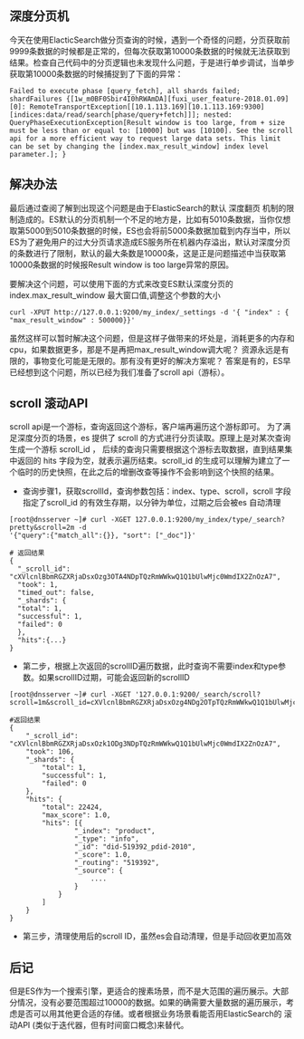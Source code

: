 ## 深度分页机
今天在使用ElacticSearch做分页查询的时候，遇到一个奇怪的问题，分页获取前9999条数据的时候都是正常的，但每次获取第10000条数据的时候就无法获取到结果。检查自己代码中的分页逻辑也未发现什么问题，于是进行单步调试，当单步获取第10000条数据的时候捕捉到了下面的异常：


```
Failed to execute phase [query_fetch], all shards failed; shardFailures {[1w_m0BF0Sbir4I0hRWAmDA][fuxi_user_feature-2018.01.09][0]: RemoteTransportException[[10.1.113.169][10.1.113.169:9300][indices:data/read/search[phase/query+fetch]]]; nested: QueryPhaseExecutionException[Result window is too large, from + size must be less than or equal to: [10000] but was [10100]. See the scroll api for a more efficient way to request large data sets. This limit can be set by changing the [index.max_result_window] index level parameter.]; }

```

## 解决办法
最后通过查阅了解到出现这个问题是由于ElasticSearch的默认 深度翻页 机制的限制造成的。ES默认的分页机制一个不足的地方是，比如有5010条数据，当你仅想取第5000到5010条数据的时候，ES也会将前5000条数据加载到内存当中，所以ES为了避免用户的过大分页请求造成ES服务所在机器内存溢出，默认对深度分页的条数进行了限制，默认的最大条数是10000条，这是正是问题描述中当获取第10000条数据的时候报Result window is too large异常的原因。

要解决这个问题，可以使用下面的方式来改变ES默认深度分页的index.max_result_window 最大窗口值,调整这个参数的大小


```
curl -XPUT http://127.0.0.1:9200/my_index/_settings -d '{ "index" : { "max_result_window" : 500000}}'
```

虽然这样可以暂时解决这个问题，但是这样子做带来的坏处是，消耗更多的内存和cpu，如果数据更多，那是不是再把max_result_window调大呢？ 资源永远是有限的，事物变化可能是无限的。那有没有更好的解决方案呢？ 答案是有的，ES早已经想到这个问题，所以已经为我们准备了scroll api（游标）。

## scroll 滚动API

scroll api是一个游标，查询返回这个游标，客户端再遍历这个游标即可。
为了满足深度分页的场景，es 提供了 scroll 的方式进行分页读取。原理上是对某次查询生成一个游标 scroll_id ， 后续的查询只需要根据这个游标去取数据，直到结果集中返回的 hits 字段为空，就表示遍历结束。scroll_id 的生成可以理解为建立了一个临时的历史快照，在此之后的增删改查等操作不会影响到这个快照的结果。


- 查询步骤1，获取scrollId，查询参数包括：index、type、scroll，scroll 字段指定了scroll_id 的有效生存期，以分钟为单位，过期之后会被es 自动清理

```
[root@dnsserver ~]# curl -XGET 127.0.0.1:9200/my_index/type/_search?pretty&scroll=2m -d 
'{"query":{"match_all":{}}, "sort": ["_doc"]}'

# 返回结果
{
  "_scroll_id": "cXVlcnlBbmRGZXRjaDsxOzg3OTA4NDpTQzRmWWkwQ1Q1bUlwMjc0WmdIX2ZnOzA7",
  "took": 1,
  "timed_out": false,
  "_shards": {
  "total": 1,
  "successful": 1,
  "failed": 0
  },
  "hits":{...}
}
```

- 第二步，根据上次返回的scrollID遍历数据，此时查询不需要index和type参数。如果scrollID过期，可能会返回新的scrollID


```
[root@dnsserver ~]# curl -XGET '127.0.0.1:9200/_search/scroll?scroll=1m&scroll_id=cXVlcnlBbmRGZXRjaDsxOzg4NDg2OTpTQzRmWWkwQ1Q1bUlwMjc0WmdIX2ZnOzA7'

#返回结果
{
    "_scroll_id": "cXVlcnlBbmRGZXRjaDsxOzk1ODg3NDpTQzRmWWkwQ1Q1bUlwMjc0WmdIX2ZnOzA7",
    "took": 106,
    "_shards": {
        "total": 1,
        "successful": 1,
        "failed": 0
    },
    "hits": {
        "total": 22424,
        "max_score": 1.0,
        "hits": [{
                "_index": "product",
                "_type": "info",
                "_id": "did-519392_pdid-2010",
                "_score": 1.0,
                "_routing": "519392",
                "_source": {
                    ....
                }
            }
        ]
    }
}
```

- 第三步，清理使用后的scroll ID，虽然es会自动清理，但是手动回收更加高效


## 后记

但是ES作为一个搜索引擎，更适合的搜素场景，而不是大范围的遍历展示。大部分情况，没有必要范围超过10000的数据。如果的确需要大量数据的遍历展示，考虑是否可以用其他更合适的存储。或者根据业务场景看能否用ElasticSearch的 滚动API (类似于迭代器，但有时间窗口概念)来替代。